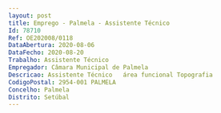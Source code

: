 ```yaml
--- 
layout: post
title: Emprego - Palmela - Assistente Técnico
Id: 78710
Ref: OE202008/0118
DataAbertura: 2020-08-06
DataFecho: 2020-08-20
Trabalho: Assistente Técnico
Empregador: Câmara Municipal de Palmela
Descricao: Assistente Técnico   área funcional Topografia
CodigoPostal: 2954-001 PALMELA
Concelho: Palmela
Distrito: Setúbal
--- 
```

